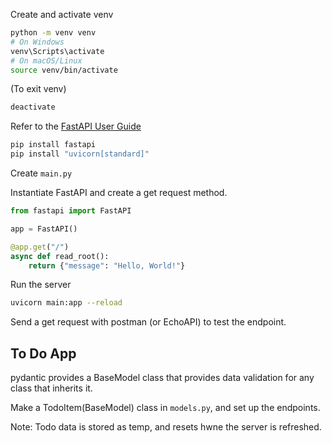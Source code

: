 Create and activate venv

```bash
python -m venv venv
# On Windows
venv\Scripts\activate
# On macOS/Linux
source venv/bin/activate
```
(To exit venv)
```bash
deactivate
```

Refer to the [FastAPI User Guide](https://fastapi.tiangolo.com/tutorial/)

```bash
pip install fastapi
pip install "uvicorn[standard]"
```

Create `main.py`

Instantiate FastAPI and create a get request method.

```python
from fastapi import FastAPI

app = FastAPI()

@app.get("/")
async def read_root():
    return {"message": "Hello, World!"}
```

Run the server

```bash
uvicorn main:app --reload
```

Send a get request with postman (or EchoAPI) to test the endpoint.

## To Do App

pydantic provides a BaseModel class that provides data validation
for any class that inherits it.

Make a TodoItem(BaseModel) class in `models.py`, and set up the endpoints.

Note: Todo data is stored as temp, and resets hwne the server is refreshed.